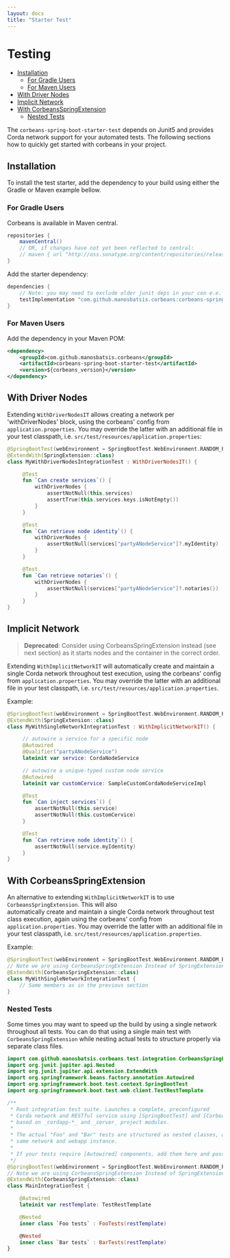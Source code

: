 ```yaml
---
layout: docs
title: "Starter Test"
---
```


# Testing

<!-- TOC depthFrom:2 depthTo:6 withLinks:1 updateOnSave:1 orderedList:0 -->

- [Installation](#installation)
	- [For Gradle Users](#for-gradle-users)
	- [For Maven Users](#for-maven-users)
- [With Driver Nodes](#with-driver-nodes)
- [Implicit Network](#implicit-network)
- [With CorbeansSpringExtension](#with-corbeansspringextension)
	- [Nested Tests](#nested-tests)

<!-- /TOC -->

The `corbeans-spring-boot-starter-test` depends on Junit5 and provides Corda network support for your automated tests.
The following sections how to quickly get started with corbeans in your project.

## Installation

To install the test starter, add the dependency to your build  using either the Gradle or Maven example bellow.

### For Gradle Users

Corbeans is available in Maven central.

```groovy
repositories {
	mavenCentral()
	// OR, if changes have not yet been reflected to central:
	// maven { url "http://oss.sonatype.org/content/repositories/releases/" }
}
```

Add the starter dependency:

```groovy
dependencies {
	// Note: you may need to exclude older junit deps in your con e.e. exclude group: 'junit', module: 'junit'
	testImplementation "com.github.manosbatsis.corbeans:corbeans-spring-boot-starter-test:$corbeans_version"
}

```

### For Maven Users


Add the dependency in your Maven POM:

```xml
<dependency>
	<groupId>com.github.manosbatsis.corbeans</groupId>
	<artifactId>corbeans-spring-boot-starter-test</artifactId>
	<version>${corbeans_version}</version>
</dependency>
```

## With Driver Nodes

Extending `WithDriverNodesIT` allows creating a network per 'withDriverNodes' block, using the corbeans'
config from `application.properties`. You may override the latter with an additional file in your test classpath,
i.e. `src/test/resources/application.properties`:


```kotlin
@SpringBootTest(webEnvironment = SpringBootTest.WebEnvironment.RANDOM_PORT)
@ExtendWith(SpringExtension::class)
class MyWithDriverNodesIntegrationTest : WithDriverNodesIT() {

     @Test
     fun `Can create services`() {
         withDriverNodes {
             assertNotNull(this.services)
             assertTrue(this.services.keys.isNotEmpty())
         }
     }

     @Test
     fun `Can retrieve node identity`() {
         withDriverNodes {
             assertNotNull(services["partyANodeService"]?.myIdentity)
         }
     }

     @Test
     fun `Can retrieve notaries`() {
         withDriverNodes {
             assertNotNull(services["partyANodeService"]?.notaries())
         }
     }
}
```

## Implicit Network

> __Deprecated__: Consider using CorbeansSpringExtension instead (see next section) as it starts nodes and the container in the correct order. 

Extending `WithImplicitNetworkIT` will automatically create and maintain a single Corda network throughout test 
execution, using the corbeans' config from `application.properties`. You may override the latter with an
additional file in your test classpath, i.e. `src/test/resources/application.properties`.

Example:

```kotlin
@SpringBootTest(webEnvironment = SpringBootTest.WebEnvironment.RANDOM_PORT)
@ExtendWith(SpringExtension::class)
class MyWithSingleNetworkIntegrationTest : WithImplicitNetworkIT() {

     // autowire a service for a specific node
     @Autowired
     @Qualifier("partyANodeService")
     lateinit var service: CordaNodeService

     // autowire a unique-typed custom node service
     @Autowired
     lateinit var customCervice: SampleCustomCordaNodeServiceImpl

     @Test
     fun `Can inject services`() {
         assertNotNull(this.service)
         assertNotNull(this.customCervice)
     }

     @Test
     fun `Can retrieve node identity`() {
         assertNotNull(service.myIdentity)
     }
}
```

## With CorbeansSpringExtension

An alternative to extending `WithImplicitNetworkIT` is to use `CorbeansSpringExtension`. This will also  
automatically create and maintain a single Corda network throughout test class execution,
again using the corbeans' config from `application.properties`. You may override the latter with an
additional file in your test classpath, i.e. `src/test/resources/application.properties`.

Example:

```kotlin
@SpringBootTest(webEnvironment = SpringBootTest.WebEnvironment.RANDOM_PORT)
// Note we are using CorbeansSpringExtension Instead of SpringExtension
@ExtendWith(CorbeansSpringExtension::class)
class MyWithSingleNetworkIntegrationTest {
	// Same members as in the previous section
}
```

### Nested Tests

Some times you may want to speed up the build by using a single network throughout all tests.
You can do that using a single main test with `CorbeansSpringExtension` while nesting actual 
tests to structure properly via separate class files.

```kotlin
import com.github.manosbatsis.corbeans.test.integration.CorbeansSpringExtension
import org.junit.jupiter.api.Nested
import org.junit.jupiter.api.extension.ExtendWith
import org.springframework.beans.factory.annotation.Autowired
import org.springframework.boot.test.context.SpringBootTest
import org.springframework.boot.test.web.client.TestRestTemplate

/**
 * Root integration test suite. Launches a complete, preconfigured 
 * Corda network and RESTful service using [SpringBootTest] and [CorbeansSpringExtension], 
 * based on _cordapp-*_ and _server_ project modules.
 *
 * The actual "Foo" and "Bar" tests are structured as nested classes, allowing reuse the 
 * same network and webapp instance.
 *
 * If your tests require [Autowired] components, add them here and pass them via constructors.
 */
@SpringBootTest(webEnvironment = SpringBootTest.WebEnvironment.RANDOM_PORT)
// Note we are using CorbeansSpringExtension Instead of SpringExtension
@ExtendWith(CorbeansSpringExtension::class)
class MainIntegrationTest {

    @Autowired
    lateinit var restTemplate: TestRestTemplate

    @Nested
    inner class `Foo tests` : FooTests(restTemplate)

    @Nested
    inner class `Bar tests` : BarTests(restTemplate)
}
```